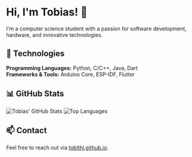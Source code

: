 # Hi, I'm Tobias! 👋

I'm a computer science student with a passion for software development, hardware, and innovative technologies.

## 🚀 Technologies
**Programming Languages:** Python, C/C++, Java, Dart  
**Frameworks & Tools:** Arduino Core, ESP-IDF, Flutter

## 📊 GitHub Stats
![Tobias' GitHub Stats](https://github-readme-stats.vercel.app/api?username=tobithl&show_icons=true&hide_title=true&count_private=true&theme=radical)
![Top Languages](https://github-readme-stats.vercel.app/api/top-langs/?username=tobithl&layout=compact&theme=radical)

## 📫 Contact
Feel free to reach out via [tobithl.github.io](https://tobithl.github.io/).
